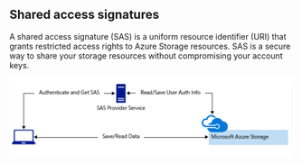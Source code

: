 ## Shared access signatures
A shared access signature (SAS) is a uniform resource identifier (URI) that grants restricted access rights to Azure Storage resources. SAS is a secure way to share your storage resources without compromising your account keys.

![0](/img/1-entraID/Capture3.PNG)